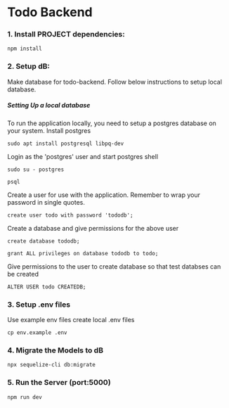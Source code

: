 # Todo Backend

### 1. Install PROJECT dependencies:
`npm install`



### 2. Setup dB:
Make database for todo-backend.
Follow below instructions to setup local database.
##### Setting Up a local database

To run the application locally, you need to setup a postgres database on your system.
Install postgres
```
sudo apt install postgresql libpq-dev
```

Login as the 'postgres' user and start postgres shell

```
sudo su - postgres
```

```
psql
```

Create a user for use with the application.
Remember to wrap your password in single quotes. 
```
create user todo with password 'tododb';
``` 

Create a database and give permissions for the above user
```
create database tododb;
```

```
grant ALL privileges on database tododb to todo;
```

Give permissions to the user to create database so that test databses can be created
```
ALTER USER todo CREATEDB;
```


### 3. Setup .env files 
Use example env files create local .env files
```
cp env.example .env
```


### 4. Migrate the Models to dB
```
npx sequelize-cli db:migrate
```


### 5. Run the Server (port:5000)
`npm run dev`
